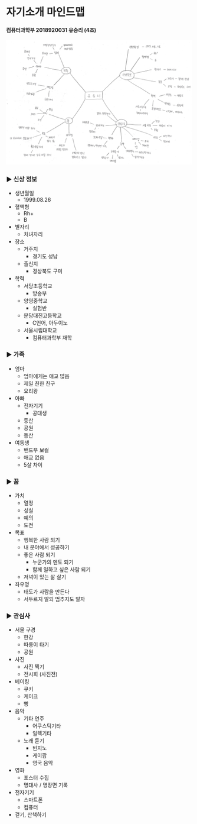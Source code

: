 # 자기소개 마인드맵
#### 컴퓨터과학부 2018920031 유승리 (4조)

![자기소개 마인드맵](https://github.com/seungri0826/2018_Project/blob/master/180921%EB%A7%88%EC%9D%B8%EB%93%9C%EB%A7%B5.jpg?raw=true)

### ▶ 신상 정보
* 생년월일
	* 1999.08.26
* 혈액형
	* Rh+
	* B
* 별자리
	* 처녀자리
* 장소
	* 거주지
		* 경기도 성남
	* 출신지
		* 경상북도 구미
* 학력
	* 서당초등학교
		* 방송부
	* 양영중학교
		* 실험반
	* 분당대진고등학교
		* C언어, 아두이노
	* 서울시립대학교
		* 컴퓨터과학부 재학

### ▶ 가족
* 엄마
	* 엄마에게는 애교 많음
	* 제일 친한 친구
	* 요리왕
* 아빠
	* 전자기기
		* 공대생
	* 등산
	* 공원
	* 등산
* 여동생
	* 밴드부 보컬
	* 애교 없음
	* 5살 차이

### ▶ 꿈
* 가치
	* 열정
	* 성실
	* 예의
	* 도전
* 목표
	* 행복한 사람 되기
	* 내 분야에서 성공하기
	* 좋은 사람 되기
		* 누군가의 멘토 되기
		* 함께 일하고 싶은 사람 되기
	* 저녁이 있는 삶 살기
* 좌우명
	* 태도가 사람을 만든다
	* 서두르지 말되 멈추지도 말자

### ▶ 관심사
* 서울 구경
	* 한강
	* 따릉이 타기
	* 공원
* 사진
	* 사진 찍기
	* 전시회 (사진전)
* 베이킹
	* 쿠키
	* 케이크
	* 빵
* 음악
	* 기타 연주
		* 어쿠스틱기타
		* 일렉기타
	* 노래 듣기
		* 빈지노
		* 케이팝
		* 영국 음악
* 영화
	* 포스터 수집
	* 명대사 / 명장면 기록
* 전자기기
	* 스마트폰
	* 컴퓨터
* 걷기, 산책하기
